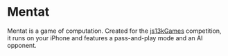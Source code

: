 Mentat
======

Mentat is a game of computation. Created for the [js13kGames][] competition, it
runs on your iPhone and features a pass-and-play mode and an AI opponent.

[js13kGames]: http://js13kgames.com/ "HTML5 and JavaScript Game Development Competition in just 13 kilobytes"
